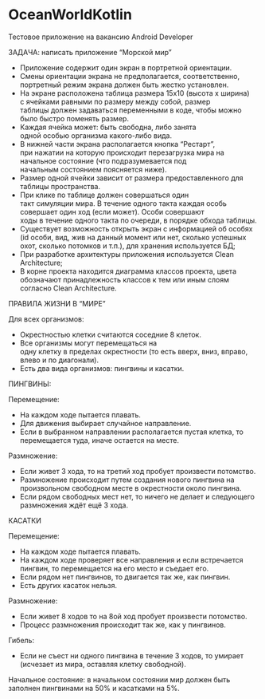 # OceanWorldKotlin
Тестовое приложение на вакансию Android Developer

ЗАДАЧА: написать приложение “Морской мир”
- Приложение содержит один экран в портретной ориентации.
- Смены ориентации экрана не предполагается, соответственно, портретный режим
экрана должен быть жестко установлен.
- На экране расположена таблица размера 15x10 (высота х ширина) с ячейками
равными по размеру между собой, размер таблицы должен задаваться
переменными в коде, чтобы можно было быстро поменять размер.
- Каждая ячейка может: быть свободна, либо занята одной особью организма
какого-либо вида.
- В нижней части экрана располагается кнопка “Рестарт”, при нажатии на которую
происходит перезагрузка мира на начальное состояние (что подразумевается под
начальным состоянием поясняется ниже).
- Размер одной ячейки зависит от размера предоставленного для таблицы
пространства.
- При клике по таблице должен совершаться один такт симуляции мира. В течение
одного такта каждая особь совершает один ход (если может). Особи совершают
ходы в течение одного такта по очереди, в порядке обхода таблицы.
- Существует возможность открыть экран с информацией об особях (id особи, вид, жив на данный момент
или нет, сколько успешных охот, сколько потомков и т.п.), для хранения используется БД;
- При разработке архитектуры приложения используется Clean Architecture;
- В корне проекта находится диаграмма классов проекта, цвета обозначают принадлежность классов к тем или иным слоям согласно Clean Architecture.

ПРАВИЛА ЖИЗНИ В “МИРЕ”

Для всех организмов:
- Окрестностью клетки считаются соседние 8 клеток.
- Все организмы могут перемещаться на одну клетку в пределах окрестности (то есть вверх, вниз, вправо, влево и по диагонали).
- Есть два вида организмов: пингвины и касатки.

ПИНГВИНЫ:

Перемещение:
- На каждом ходе пытается плавать.
- Для движения выбирает случайное направление.
- Если в выбранном направлении располагается пустая клетка, то перемещается
туда, иначе остается на месте.

Размножение:
- Если живет 3 хода, то на третий ход пробует произвести потомство.
- Размножение происходит путем создания нового пингвина на произвольном
свободном месте в окрестности около пингвина.
- Если рядом свободных мест нет, то ничего не делает и следующего
размножения ждёт ещё 3 хода.

КАСАТКИ

Перемещение:
- На каждом ходе пытается плавать.
- На каждом ходе проверяет все направления и если встречается пингвин, то
перемещается на его место и съедает его.
- Если рядом нет пингвинов, то двигается так же, как пингвин.
- Есть других касаток нельзя.

Размножение:
- Если живет 8 ходов то на 8ой ход пробует произвести потомство.
- Процесс размножения происходит так же, как у пингвинов.

Гибель:
- Если не съест ни одного пингвина в течение 3 ходов, то умирает (исчезает из
мира, оставляя клетку свободной).

Начальное состояние: в начальном состоянии мир должен быть заполнен пингвинами
на 50% и касатками на 5%.
